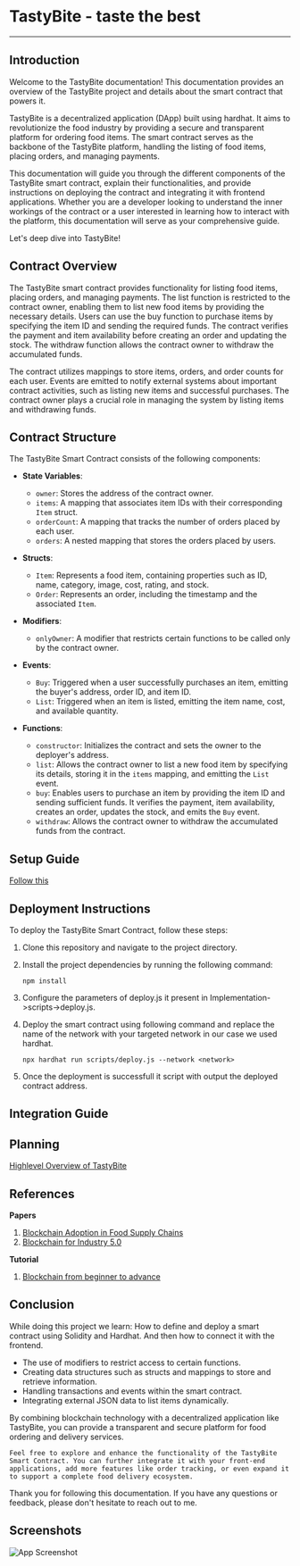 
# TastyBite - taste the best
---

## Introduction
Welcome to the TastyBite documentation! This documentation provides an overview of the TastyBite project and details about the smart contract that powers it.

TastyBite is a decentralized application (DApp) built using hardhat. It aims to revolutionize the food industry by providing a secure and transparent platform for ordering food items. The smart contract serves as the backbone of the TastyBite platform, handling the listing of food items, placing orders, and managing payments.

This documentation will guide you through the different components of the TastyBite smart contract, explain their functionalities, and provide instructions on deploying the contract and integrating it with frontend applications. Whether you are a developer looking to understand the inner workings of the contract or a user interested in learning how to interact with the platform, this documentation will serve as your comprehensive guide.

Let's deep dive into TastyBite!

## Contract Overview
The TastyBite smart contract provides functionality for listing food items, placing orders, and managing payments. The list function is restricted to the contract owner, enabling them to list new food items by providing the necessary details. Users can use the buy function to purchase items by specifying the item ID and sending the required funds. The contract verifies the payment and item availability before creating an order and updating the stock. The withdraw function allows the contract owner to withdraw the accumulated funds.

The contract utilizes mappings to store items, orders, and order counts for each user. Events are emitted to notify external systems about important contract activities, such as listing new items and successful purchases. The contract owner plays a crucial role in managing the system by listing items and withdrawing funds.

## Contract Structure

The TastyBite Smart Contract consists of the following components:

- **State Variables**:
  - `owner`: Stores the address of the contract owner.
  - `items`: A mapping that associates item IDs with their corresponding `Item` struct.
  - `orderCount`: A mapping that tracks the number of orders placed by each user.
  - `orders`: A nested mapping that stores the orders placed by users.

- **Structs**:
  - `Item`: Represents a food item, containing properties such as ID, name, category, image, cost, rating, and stock.
  - `Order`: Represents an order, including the timestamp and the associated `Item`.

- **Modifiers**:
  - `onlyOwner`: A modifier that restricts certain functions to be called only by the contract owner.

- **Events**:
  - `Buy`: Triggered when a user successfully purchases an item, emitting the buyer's address, order ID, and item ID.
  - `List`: Triggered when an item is listed, emitting the item name, cost, and available quantity.

- **Functions**:
  - `constructor`: Initializes the contract and sets the owner to the deployer's address.
  - `list`: Allows the contract owner to list a new food item by specifying its details, storing it in the `items` mapping, and emitting the `List` event.
  - `buy`: Enables users to purchase an item by providing the item ID and sending sufficient funds. It verifies the payment, item availability, creates an order, updates the stock, and emits the `Buy` event.
  - `withdraw`: Allows the contract owner to withdraw the accumulated funds from the contract.

## Setup Guide

 [Follow this](\Implementation\README.md) 

## Deployment Instructions

To deploy the TastyBite Smart Contract, follow these steps:

1. Clone this repository and navigate to the project directory.
2. Install the project dependencies by running the following command:

   ```shell
   npm install
3. Configure the parameters of deploy.js it present in Implementation->scripts->deploy.js.
4. Deploy the smart contract using following command and replace the name of the network with your targeted network in our case we used hardhat.
   ```shell   
   npx hardhat run scripts/deploy.js --network <network>
5. Once the deployment is successfull it script with output the deployed contract address.

## Integration Guide



## Planning 

[Highlevel Overview of TastyBite](\bussinessLogic\README.md)

## References
 **Papers**
1. [Blockchain Adoption in Food Supply Chains](\Research-Paper\Blockchain_Adoption_in_Food_Supply_Chains_A_Systematic_Literature_Review_on_Enablers_Benefits_and_Barriers.pdf)
2. [Blockchain for Industry 5.0](\Research-Paper\Blockchain_for_Industry_5.0_Vision_Opportunities_Key_Enablers_and_Future_Directions.pdf)

**Tutorial**
 1. [Blockchain from beginner to advance](https://www.youtube.com/watch?v=gyMwXuJrbJQ&t=545s)

## Conclusion
While doing this project we learn:
How to define and deploy a smart contract using Solidity and Hardhat. And then how to connect it with the frontend.
- The use of modifiers to restrict access to certain functions.
- Creating data structures such as structs and mappings to store and retrieve information.
- Handling transactions and events within the smart contract.
- Integrating external JSON data to list items dynamically.

By combining blockchain technology with a decentralized application like TastyBite, you can provide a transparent and secure platform for food ordering and delivery services.

`Feel free to explore and enhance the functionality of the TastyBite Smart Contract. You can further integrate it with your front-end applications, add more features like order tracking, or even expand it to support a complete food delivery ecosystem. `

Thank you for following this documentation. If you have any questions or feedback, please don't hesitate to reach out to me. 

## Screenshots

![App Screenshot](https://via.placeholder.com/468x300?text=App+Screenshot+Here)


